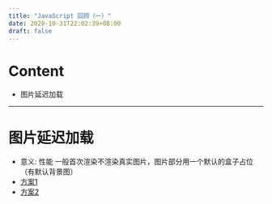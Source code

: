 ```yaml
---
title: "JavaScript 回顾（一）"
date: 2020-10-31T22:02:39+08:00
draft: false
---
```

# Content
- 图片延迟加载
---
# 图片延迟加载
- 意义: 性能 一般首次渲染不渲染真实图片，图片部分用一个默认的盒子占位（有默认背景图）
- [方案1](https://github.com/MarginLon/CSS_JS_Repos/blob/main/JS/lazyImgLoad.js)
- [方案2](https://github.com/MarginLon/CSS_JS_Repos/blob/main/JS/lazyImgLoad1.js)